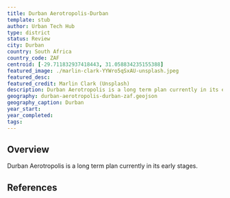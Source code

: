 ```yaml
---
title: Durban Aerotropolis-Durban
template: stub
author: Urban Tech Hub
type: district
status: Review
city: Durban
country: South Africa
country_code: ZAF
centroid: [-29.711832937418443, 31.058834235155388]
featured_image: ./marlin-clark-YYWro5qSxAU-unsplash.jpeg
featured_desc:
featured_credit: Marlin Clark (Unsplash)
description: Durban Aerotropolis is a long term plan currently in its early stages.
geography: durban-aerotropolis-durban-zaf.geojson
geography_caption: Durban
year_start:
year_completed:
tags:
---
```


## Overview

Durban Aerotropolis is a long term plan currently in its early stages.

## References
